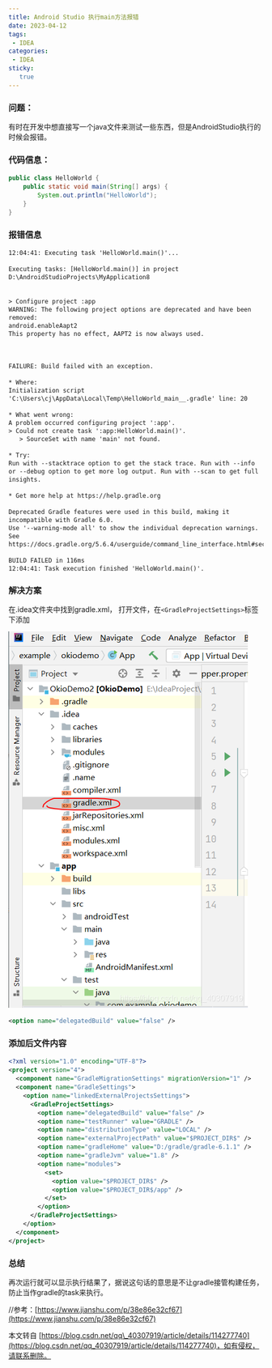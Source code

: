 ```yaml
---
title: Android Studio 执行main方法报错
date: 2023-04-12
tags:
 - IDEA
categories: 
 - IDEA
sticky: 
   true
---
```


### 问题：

有时在开发中想直接写一个java文件来测试一些东西，但是AndroidStudio执行的时候会报错。

### 代码信息：

```java
public class HelloWorld {
    public static void main(String[] args) {
        System.out.println("HelloWorld");
    }
}
```

### 报错信息

```
12:04:41: Executing task 'HelloWorld.main()'...

Executing tasks: [HelloWorld.main()] in project D:\AndroidStudioProjects\MyApplication8


> Configure project :app
WARNING: The following project options are deprecated and have been removed: 
android.enableAapt2
This property has no effect, AAPT2 is now always used.



FAILURE: Build failed with an exception.

* Where:
Initialization script 'C:\Users\cj\AppData\Local\Temp\HelloWorld_main__.gradle' line: 20

* What went wrong:
A problem occurred configuring project ':app'.
> Could not create task ':app:HelloWorld.main()'.
   > SourceSet with name 'main' not found.

* Try:
Run with --stacktrace option to get the stack trace. Run with --info or --debug option to get more log output. Run with --scan to get full insights.

* Get more help at https://help.gradle.org

Deprecated Gradle features were used in this build, making it incompatible with Gradle 6.0.
Use '--warning-mode all' to show the individual deprecation warnings.
See https://docs.gradle.org/5.6.4/userguide/command_line_interface.html#sec:command_line_warnings

BUILD FAILED in 116ms
12:04:41: Task execution finished 'HelloWorld.main()'.

```

### 解决方案

在.idea文件夹中找到gradle.xml， 打开文件，在`<GradleProjectSettings>`标签下添加

![](https://raw.githubusercontent.com/shug666/image/main/images/20210302100754743.png)

```xml
<option name="delegatedBuild" value="false" />
```

### 添加后文件内容

```xml
<?xml version="1.0" encoding="UTF-8"?>
<project version="4">
  <component name="GradleMigrationSettings" migrationVersion="1" />
  <component name="GradleSettings">
    <option name="linkedExternalProjectsSettings">
      <GradleProjectSettings>
        <option name="delegatedBuild" value="false" />
        <option name="testRunner" value="GRADLE" />
        <option name="distributionType" value="LOCAL" />
        <option name="externalProjectPath" value="$PROJECT_DIR$" />
        <option name="gradleHome" value="D:/gradle/gradle-6.1.1" />
        <option name="gradleJvm" value="1.8" />
        <option name="modules">
          <set>
            <option value="$PROJECT_DIR$" />
            <option value="$PROJECT_DIR$/app" />
          </set>
        </option>
      </GradleProjectSettings>
    </option>
  </component>
</project>
```

### 总结

再次运行就可以显示执行结果了，据说这句话的意思是不让gradle接管构建任务，防止当作gradle的task来执行。

  

//参考：[https://www.jianshu.com/p/38e86e32cf67](https://www.jianshu.com/p/38e86e32cf67)

  

本文转自 [https://blog.csdn.net/qq\_40307919/article/details/114277740](https://blog.csdn.net/qq_40307919/article/details/114277740)，如有侵权，请联系删除。